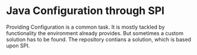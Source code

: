 # Java Configuration through SPI

Providing Configuration is a common task. It is mostly tackled by functionality the environment already provides. But sometimes a custom solution has to be found. The repository contians a solution, which is based upon SPI. 
